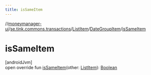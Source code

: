 ```yaml
---
title: isSameItem
---
```

//[moneymanager-ui](../../../../index.html)/[se.tink.commons.transactions](../../index.html)/[ListItem](../index.html)/[DateGroupItem](index.html)/[isSameItem](is-same-item.html)



# isSameItem



[androidJvm]\
open override fun [isSameItem](is-same-item.html)(other: [ListItem](../index.html)): [Boolean](https://kotlinlang.org/api/latest/jvm/stdlib/kotlin/-boolean/index.html)




